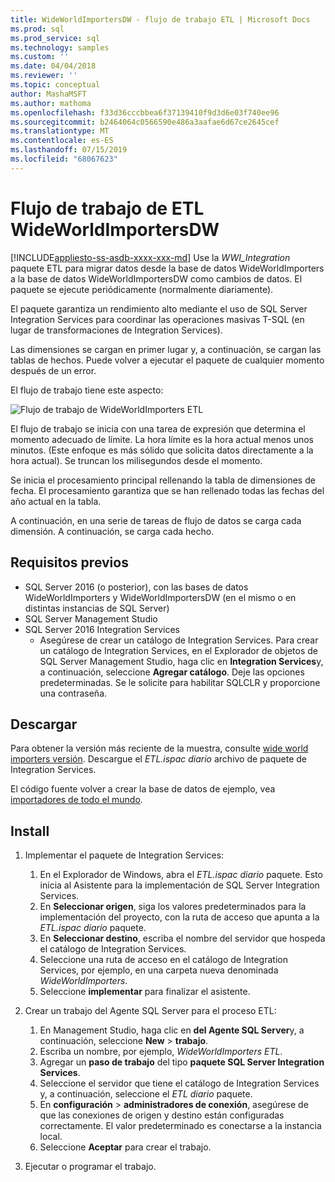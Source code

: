 ```yaml
---
title: WideWorldImportersDW - flujo de trabajo ETL | Microsoft Docs
ms.prod: sql
ms.prod_service: sql
ms.technology: samples
ms.custom: ''
ms.date: 04/04/2018
ms.reviewer: ''
ms.topic: conceptual
author: MashaMSFT
ms.author: mathoma
ms.openlocfilehash: f33d36cccbbea6f37139410f9d3d6e03f740ee96
ms.sourcegitcommit: b2464064c0566590e486a3aafae6d67ce2645cef
ms.translationtype: MT
ms.contentlocale: es-ES
ms.lasthandoff: 07/15/2019
ms.locfileid: "68067623"
---
```

# <a name="wideworldimportersdw-etl-workflow"></a>Flujo de trabajo de ETL WideWorldImportersDW
[!INCLUDE[appliesto-ss-asdb-xxxx-xxx-md](../includes/appliesto-ss-asdb-xxxx-xxx-md.md)]
Use la *WWI_Integration* paquete ETL para migrar datos desde la base de datos WideWorldImporters a la base de datos WideWorldImportersDW como cambios de datos. El paquete se ejecute periódicamente (normalmente diariamente).

El paquete garantiza un rendimiento alto mediante el uso de SQL Server Integration Services para coordinar las operaciones masivas T-SQL (en lugar de transformaciones de Integration Services).

Las dimensiones se cargan en primer lugar y, a continuación, se cargan las tablas de hechos. Puede volver a ejecutar el paquete de cualquier momento después de un error.

El flujo de trabajo tiene este aspecto:

 ![Flujo de trabajo de WideWorldImporters ETL](media/wide-world-importers/wideworldimporters-etl-workflow.png)

El flujo de trabajo se inicia con una tarea de expresión que determina el momento adecuado de límite. La hora límite es la hora actual menos unos minutos. (Este enfoque es más sólido que solicita datos directamente a la hora actual). Se truncan los milisegundos desde el momento.

Se inicia el procesamiento principal rellenando la tabla de dimensiones de fecha. El procesamiento garantiza que se han rellenado todas las fechas del año actual en la tabla.

A continuación, en una serie de tareas de flujo de datos se carga cada dimensión. A continuación, se carga cada hecho.

## <a name="prerequisites"></a>Requisitos previos

- SQL Server 2016 (o posterior), con las bases de datos WideWorldImporters y WideWorldImportersDW (en el mismo o en distintas instancias de SQL Server)
- SQL Server Management Studio
- SQL Server 2016 Integration Services
  - Asegúrese de crear un catálogo de Integration Services. Para crear un catálogo de Integration Services, en el Explorador de objetos de SQL Server Management Studio, haga clic en **Integration Services**y, a continuación, seleccione **Agregar catálogo**. Deje las opciones predeterminadas. Se le solicite para habilitar SQLCLR y proporcione una contraseña.


## <a name="download"></a>Descargar

Para obtener la versión más reciente de la muestra, consulte [wide world importers versión](https://go.microsoft.com/fwlink/?LinkID=800630). Descargue el *ETL.ispac diario* archivo de paquete de Integration Services.

El código fuente volver a crear la base de datos de ejemplo, vea [importadores de todo el mundo](https://github.com/Microsoft/sql-server-samples/tree/master/samples/databases/wide-world-importers/wwi-integration-etl).

## <a name="install"></a>Install

1. Implementar el paquete de Integration Services:
   1. En el Explorador de Windows, abra el *ETL.ispac diario* paquete. Esto inicia al Asistente para la implementación de SQL Server Integration Services.
   2. En **Seleccionar origen**, siga los valores predeterminados para la implementación del proyecto, con la ruta de acceso que apunta a la *ETL.ispac diario* paquete.
   3. En **Seleccionar destino**, escriba el nombre del servidor que hospeda el catálogo de Integration Services.
   4. Seleccione una ruta de acceso en el catálogo de Integration Services, por ejemplo, en una carpeta nueva denominada *WideWorldImporters*.
   5. Seleccione **implementar** para finalizar el asistente.

2. Crear un trabajo del Agente SQL Server para el proceso ETL:
   1. En Management Studio, haga clic en **del Agente SQL Server**y, a continuación, seleccione **New** > **trabajo**.
   2. Escriba un nombre, por ejemplo, *WideWorldImporters ETL*.
   3. Agregar un **paso de trabajo** del tipo **paquete SQL Server Integration Services**.
   4. Seleccione el servidor que tiene el catálogo de Integration Services y, a continuación, seleccione el *ETL diario* paquete.
   5. En **configuración** > **administradores de conexión**, asegúrese de que las conexiones de origen y destino están configuradas correctamente. El valor predeterminado es conectarse a la instancia local.
   6. Seleccione **Aceptar** para crear el trabajo.

3. Ejecutar o programar el trabajo.
